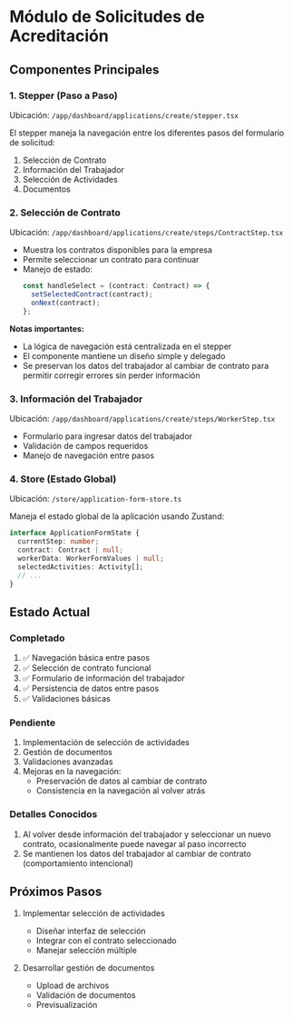 # Módulo de Solicitudes de Acreditación

## Componentes Principales

### 1. Stepper (Paso a Paso)

Ubicación: `/app/dashboard/applications/create/stepper.tsx`

El stepper maneja la navegación entre los diferentes pasos del formulario de solicitud:

1. Selección de Contrato
2. Información del Trabajador
3. Selección de Actividades
4. Documentos

### 2. Selección de Contrato

Ubicación: `/app/dashboard/applications/create/steps/ContractStep.tsx`

- Muestra los contratos disponibles para la empresa
- Permite seleccionar un contrato para continuar
- Manejo de estado:
  ```typescript
  const handleSelect = (contract: Contract) => {
    setSelectedContract(contract);
    onNext(contract);
  };
  ```

**Notas importantes:**

- La lógica de navegación está centralizada en el stepper
- El componente mantiene un diseño simple y delegado
- Se preservan los datos del trabajador al cambiar de contrato para permitir corregir errores sin perder información

### 3. Información del Trabajador

Ubicación: `/app/dashboard/applications/create/steps/WorkerStep.tsx`

- Formulario para ingresar datos del trabajador
- Validación de campos requeridos
- Manejo de navegación entre pasos

### 4. Store (Estado Global)

Ubicación: `/store/application-form-store.ts`

Maneja el estado global de la aplicación usando Zustand:

```typescript
interface ApplicationFormState {
  currentStep: number;
  contract: Contract | null;
  workerData: WorkerFormValues | null;
  selectedActivities: Activity[];
  // ...
}
```

## Estado Actual

### Completado

1. ✅ Navegación básica entre pasos
2. ✅ Selección de contrato funcional
3. ✅ Formulario de información del trabajador
4. ✅ Persistencia de datos entre pasos
5. ✅ Validaciones básicas

### Pendiente

1. Implementación de selección de actividades
2. Gestión de documentos
3. Validaciones avanzadas
4. Mejoras en la navegación:
   - Preservación de datos al cambiar de contrato
   - Consistencia en la navegación al volver atrás

### Detalles Conocidos

1. Al volver desde información del trabajador y seleccionar un nuevo contrato, ocasionalmente puede navegar al paso incorrecto
2. Se mantienen los datos del trabajador al cambiar de contrato (comportamiento intencional)

## Próximos Pasos

1. Implementar selección de actividades
   - Diseñar interfaz de selección
   - Integrar con el contrato seleccionado
   - Manejar selección múltiple

2. Desarrollar gestión de documentos
   - Upload de archivos
   - Validación de documentos
   - Previsualización

